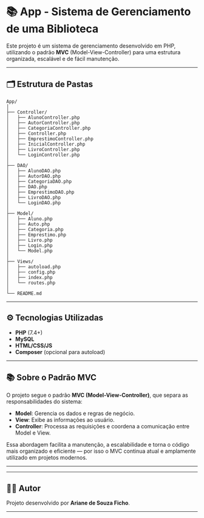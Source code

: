 

# 📚 App - Sistema de Gerenciamento de uma Biblioteca

Este projeto é um sistema de gerenciamento desenvolvido em PHP, utilizando o padrão **MVC** (Model-View-Controller) para uma estrutura organizada, escalável e de fácil manutenção.

---

## 🗂 Estrutura de Pastas

```plaintext
App/
│
├── Controller/
│   ├── AlunoController.php
│   ├── AutorController.php
│   ├── CategoriaController.php
│   ├── Controller.php
│   ├── EmprestimoController.php
│   ├── InicialController.php
│   ├── LivroController.php
│   └── LoginController.php
│
├── DAO/
│   ├── AlunoDAO.php
│   ├── AutorDAO.php
│   ├── CategoriaDAO.php
│   ├── DAO.php
│   ├── EmprestimoDAO.php
│   ├── LivroDAO.php
│   └── LoginDAO.php
│
├── Model/
│   ├── Aluno.php
│   ├── Auto.php
│   ├── Categoria.php
│   ├── Emprestimo.php
│   ├── Livro.php
│   ├── Login.php
│   └── Model.php
│
├── Views/
│   ├── autoload.php
│   ├── config.php
│   ├── index.php
│   └── routes.php
│
└── README.md
```

---

## ⚙️ Tecnologias Utilizadas

- **PHP** (7.4+)
- **MySQL**
- **HTML/CSS/JS**
- **Composer** (opcional para autoload)

---


## 📚 Sobre o Padrão MVC

O projeto segue o padrão **MVC (Model-View-Controller)**, que separa as responsabilidades do sistema:

- **Model**: Gerencia os dados e regras de negócio.
- **View**: Exibe as informações ao usuário.
- **Controller**: Processa as requisições e coordena a comunicação entre Model e View.

Essa abordagem facilita a manutenção, a escalabilidade e torna o código mais organizado e eficiente — por isso o MVC continua atual e amplamente utilizado em projetos modernos.

---


---

## 👨‍💻 Autor

Projeto desenvolvido por **Ariane de Souza Ficho**.

---
